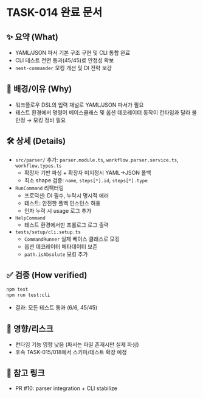 # TASK-014 완료 문서

## ✨ 요약 (What)
- YAML/JSON 파서 기본 구조 구현 및 CLI 통합 완료
- CLI 테스트 전면 통과(45/45)로 안정성 확보
- `nest-commander` 모킹 개선 및 DI 전략 보강

## 🧭 배경/이유 (Why)
- 워크플로우 DSL의 입력 채널로 YAML/JSON 파서가 필요
- 테스트 환경에서 명령어 베이스클래스 및 옵션 데코레이터 동작이 런타임과 달라 불안정 → 모킹 정비 필요

## 🛠️ 상세 (Details)
- `src/parser/` 추가: `parser.module.ts`, `workflow.parser.service.ts`, `workflow.types.ts`
  - 확장자 기반 파싱 + 확장자 미지정시 YAML→JSON 폴백
  - 최소 shape 검증: `name`, `steps[*].id`, `steps[*].type`
- `RunCommand` 리팩터링
  - 프로덕션: DI 필수, 누락시 명시적 에러
  - 테스트: 안전한 폴백 인스턴스 허용
  - 인자 누락 시 usage 로그 추가
- `HelpCommand`
  - 테스트 환경에서만 프롤로그 로그 출력
- `tests/setup/cli.setup.ts`
  - `CommandRunner` 실제 베이스 클래스로 모킹
  - 옵션 데코레이터 메타데이터 보존
  - `path.isAbsolute` 모킹 추가

## ✅ 검증 (How verified)
```bash
npm test
npm run test:cli
```
- 결과: 모든 테스트 통과 (6/6, 45/45)

## 🎯 영향/리스크
- 런타임 기능 영향 낮음 (파서는 파일 존재시만 실제 파싱)
- 후속 TASK-015/018에서 스키마/테스트 확장 예정

## 📎 참고 링크
- PR #10: parser integration + CLI stabilize

